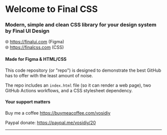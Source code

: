 # Welcome to Final CSS 
### Modern, simple and clean CSS library for your design system by Final UI Design 
🌐  https://finalui.com (Figma)  
🌐  https://finalcss.com (CSS) 

#### Made for Figma & HTML/CSS
This code repository (or "repo") is designed to demonstrate the best GitHub has to offer with the least amount of noise.

The repo includes an `index.html` file (so it can render a web page), two GitHub Actions workflows, and a CSS stylesheet dependency.


#### Your support matters

Buy me a coffee https://buymeacoffee.com/vosidiy

Paypal donate: https://paypal.me/vosidiy/20 

*** *** ***

